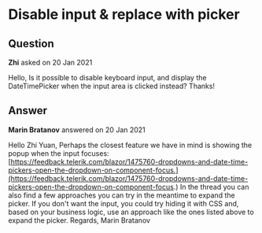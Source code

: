 # Disable input & replace with picker

## Question

**Zhi** asked on 20 Jan 2021

Hello, Is it possible to disable keyboard input, and display the DateTimePicker when the input area is clicked instead? Thanks!

## Answer

**Marin Bratanov** answered on 20 Jan 2021

Hello Zhi Yuan, Perhaps the closest feature we have in mind is showing the popup when the input focuses: [https://feedback.telerik.com/blazor/1475760-dropdowns-and-date-time-pickers-open-the-dropdown-on-component-focus.](https://feedback.telerik.com/blazor/1475760-dropdowns-and-date-time-pickers-open-the-dropdown-on-component-focus.) In the thread you can also find a few approaches you can try in the meantime to expand the picker. If you don't want the input, you could try hiding it with CSS and, based on your business logic, use an approach like the ones listed above to expand the picker. Regards, Marin Bratanov
